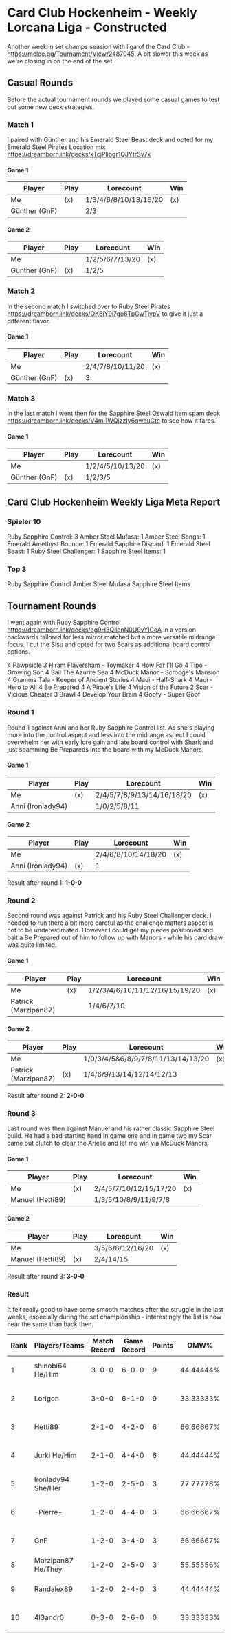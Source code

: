 # Card Club Hockenheim - Weekly Lorcana Liga - Constructed

Another week in set champs seasion with liga of the Card Club - https://melee.gg/Tournament/View/2487045. A bit slower this week as we're closing in on the end of the set.

## Casual Rounds

Before the actual tournament rounds we played some casual games to test out some new deck strategies.

### Match 1

I paired with Günther and his Emerald Steel Beast deck and opted for my Emerald Steel Pirates Location mix https://dreamborn.ink/decks/kTcjPlibgr1QJYtrSv7x

#### Game 1

| Player        | Play | Lorecount             | Win |
| ------------- | ---- | --------------------- | --- |
| Me            | (x)  | 1/3/4/6/8/10/13/16/20 | (x) |
| Günther (GnF) |      | 2/3                   |     |

#### Game 2

| Player        | Play | Lorecount       | Win |
| ------------- | ---- | --------------- | --- |
| Me            |      | 1/2/5/6/7/13/20 | (x) |
| Günther (GnF) | (x)  | 1/2/5           |     |

### Match 2

In the second match I switched over to Ruby Steel Pirates https://dreamborn.ink/decks/OK8jY9l7go6TpGwTjypV to give it just a different flavor.

#### Game 1

| Player        | Play | Lorecount        | Win |
| ------------- | ---- | ---------------- | --- |
| Me            |      | 2/4/7/8/10/11/20 | (x) |
| Günther (GnF) | (x)  | 3                |     |

### Match 3

In the last match I went then for the Sapphire Steel Oswald item spam deck https://dreamborn.ink/decks/V4ml1WQjzzIy6qweuCtc to see how it fares.

#### Game 1

| Player        | Play | Lorecount        | Win |
| ------------- | ---- | ---------------- | --- |
| Me            |      | 1/2/4/5/10/13/20 | (x) |
| Günther (GnF) | (x)  | 1/2/3/5          |     |

## Card Club Hockenheim Weekly Liga Meta Report

### Spieler 10

Ruby Sapphire Control: 3
Amber Steel Mufasa: 1
Amber Steel Songs: 1
Emerald Amethyst Bounce: 1
Emerald Sapphire Discard: 1
Emerald Steel Beast: 1
Ruby Steel Challenger: 1
Sapphire Steel Items: 1

### Top 3

Ruby Sapphire Control
Amber Steel Mufasa
Sapphire Steel Items

## Tournament Rounds

I went again with Ruby Sapphire Control https://dreamborn.ink/decks/og9H3QilenN0U9vYICoA in a version backwards tailored for less mirror matched but a more versatile midrange focus. I cut the Sisu and opted for two Scars as additional board control options.

4 Pawpsicle
3 Hiram Flaversham - Toymaker
4 How Far I'll Go
4 Tipo - Growing Son
4 Sail The Azurite Sea
4 McDuck Manor - Scrooge's Mansion
4 Gramma Tala - Keeper of Ancient Stories
4 Maui - Half-Shark
4 Maui - Hero to All
4 Be Prepared
4 A Pirate's Life
4 Vision of the Future
2 Scar - Vicious Cheater
3 Brawl
4 Develop Your Brain
4 Goofy - Super Goof

### Round 1

Round 1 against Anni and her Ruby Sapphire Control list. As she's playing more into the control aspect and less into the midrange aspect I could overwhelm her with early lore gain and late board control with Shark and just spamming Be Prepareds into the board with my McDuck Manors.

#### Game 1

| Player            | Play | Lorecount                  | Win |
| ----------------- | ---- | -------------------------- | --- |
| Me                | (x)  | 2/4/5/7/8/9/13/14/16/18/20 | (x) |
| Anni (Ironlady94) |      | 1/0/2/5/8/11               |     |

#### Game 2

| Player            | Play | Lorecount           | Win |
| ----------------- | ---- | ------------------- | --- |
| Me                |      | 2/4/6/8/10/14/18/20 | (x) |
| Anni (Ironlady94) | (x)  | 1                   |     |

Result after round 1: **1-0-0**

### Round 2

Second round was against Patrick and his Ruby Steel Challenger deck. I needed to run there a bit more careful as the challenge matters aspect is not to be underestimated. However I could get my pieces positioned and bait a Be Prepared out of him to follow up with Manors - while his card draw was quite limited.

#### Game 1

| Player               | Play | Lorecount                      | Win |
| -------------------- | ---- | ------------------------------ | --- |
| Me                   | (x)  | 1/2/3/4/6/10/11/12/16/15/19/20 | (x) |
| Patrick (Marzipan87) |      | 1/4/6/7/10                     |     |

#### Game 2

| Player               | Play | Lorecount                          | Win |
| -------------------- | ---- | ---------------------------------- | --- |
| Me                   |      | 1/0/3/4/5&6/8/9/7/8/11/13/14/13/20 | (x) |
| Patrick (Marzipan87) | (x)  | 1/4/6/9/13/14/12/14/12/13          |     |

Result after round 2: **2-0-0**

### Round 3

Last round was then against Manuel and his rather classic Sapphire Steel build. He had a bad starting hand in game one and in game two my Scar came out clutch to clear the Arielle and let me win via McDuck Manors.

#### Game 1

| Player           | Play | Lorecount              | Win |
| ---------------- | ---- | ---------------------- | --- |
| Me               | (x)  | 2/4/5/7/10/12/15/17/20 | (x) |
| Manuel (Hetti89) |      | 1/3/5/10/8/9/11/9/7/8  |     |

#### Game 2

| Player           | Play | Lorecount        | Win |
| ---------------- | ---- | ---------------- | --- |
| Me               |      | 3/5/6/8/12/16/20 | (x) |
| Manuel (Hetti89) | (x)  | 2/4/14/15        |     |

Result after round 3: **3-0-0**

### Result

It felt really good to have some smooth matches after the struggle in the last weeks, especially during the set championship - interestingly the list is now near the same than back then.

| Rank | Players/Teams      | Match Record | Game Record | Points | OMW%      | TGW%       | OGW%      | Deck                     |
| ---- | ------------------ | ------------ | ----------- | ------ | --------- | ---------- | --------- | ------------------------ |
| 1    | shinobi64 He/Him   | 3-0-0        | 6-0-0       | 9      | 44.44444% | 100.00000% | 44.44444% | Ruby Sapphire Control    |
| 2    | Lorigon            | 3-0-0        | 6-1-0       | 9      | 33.33333% | 85.71429%  | 42.06349% | Amber Steel Mufasa       |
| 3    | Hetti89            | 2-1-0        | 4-2-0       | 6      | 66.66667% | 66.66667%  | 61.11111% | Sapphire Steel Items     |
| 4    | Jurki He/Him       | 2-1-0        | 4-4-0       | 6      | 44.44444% | 50.00000%  | 53.17460% | Amethyst Emerald Bounce  |
| 5    | Ironlady94 She/Her | 1-2-0        | 2-5-0       | 3      | 77.77778% | 33.33333%  | 73.01587% | Ruby Sapphire Control    |
| 6    | -Pierre-           | 1-2-0        | 4-4-0       | 3      | 66.66667% | 50.00000%  | 56.34921% | Emerald Sapphire Discard |
| 7    | GnF                | 1-2-0        | 3-4-0       | 3      | 66.66667% | 42.85714%  | 56.34921% | Emerald Steel Beast      |
| 8    | Marzipan87 He/They | 1-2-0        | 2-5-0       | 3      | 55.55556% | 33.33333%  | 55.55556% | Ruby Steel Challenger    |
| 9    | Randalex89         | 1-2-0        | 2-4-0       | 3      | 44.44444% | 33.33333%  | 50.00000% | Ruby Sapphire Control    |
| 10   | 4l3andr0           | 0-3-0        | 2-6-0       | 0      | 33.33333% | 33.33333%  | 36.50794% | Amber Steel Songs        |

